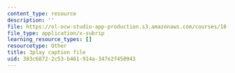 ```yaml
---
content_type: resource
description: ''
file: https://ol-ocw-studio-app-production.s3.amazonaws.com/courses/18-01sc-single-variable-calculus-fall-2010/383c68722c53b461914a347e2f450943_rfx1x-2dwSI.srt
file_type: application/x-subrip
learning_resource_types: []
resourcetype: Other
title: 3play caption file
uid: 383c6872-2c53-b461-914a-347e2f450943
---
```

